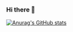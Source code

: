 ### Hi there 👋



[![Anurag's GitHub stats](https://github-readme-stats.vercel.app/api?username=Harshada-m)](https://github.com/anuraghazra/github-readme-stats)

<!--
**Harshada-m/Harshada-m** is a ✨ _special_ ✨ repository because its `README.md` (this file) appears on your GitHub profile.

Here are some ideas to get you started:

- 🔭 I’m currently working on ...
- 🌱 I’m currently learning ...
- 👯 I’m looking to collaborate on ...
- 🤔 I’m looking for help with ...
- 💬 Ask me about ...
- 📫 How to reach me: ...
- 😄 Pronouns: ...
- ⚡ Fun fact: ...
-->
